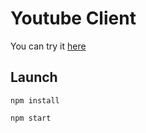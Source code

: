# Youtube Client 
You can try it [here](https://juliastetskaya.github.io/youtube-client/)

## Launch

`npm install`

`npm start`
